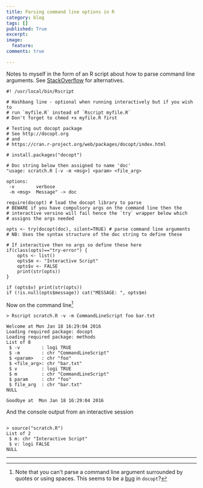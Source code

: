 ```yaml
---
title: Parsing command line options in R
category: blog
tags: []
published: True
excerpt: 
image: 
  feature:
comments: true

---
```


Notes to myself in the form of an R script about how to parse command line arguments. See [StackOverflow](http://stackoverflow.com/questions/2151212/ddg#2154190) for alternatives.

```{R}
#! /usr/local/bin/Rscript

# Hashbang line - optional when running interactively but if you wish to
# run `myfile.R` instead of `Rscript myfile.R`
# Don't forget to chmod +x myfile.R first

# Testing out docopt package
# See http://docopt.org
# and
# https://cran.r-project.org/web/packages/docopt/index.html

# install.packages("docopt") 

# Doc string below then assigned to name 'doc'
"usage: scratch.R [-v -m <msg>] <param> <file_arg> 

options:
 -v        verbose
 -m <msg>  Message" -> doc

require(docopt) # load the docopt library to parse
# BEWARE if you have compulsory args on the command line then the
# interactive versino will fail hence the `try` wrapper below which
# assigns the args needed

opts <- try(docopt(doc), silent=TRUE) # parse command line arguments 
# NB: Uses the syntax structure of the doc string to define these

# If interactive then no args so define these here
if(class(opts)=="try-error") {
	opts <- list()
	opts$m <- "Interactive Script"
	opts$v <- FALSE
	print(str(opts))
}

if (opts$v) print(str(opts)) 
if (!is.null(opts$message)) cat("MESSAGE: ", opts$m)
```

Now on the command line[^1]

```{bash}
> Rscript scratch.R -v -m CommandLineScript foo bar.txt

Welcome at Mon Jan 18 16:29:04 2016
Loading required package: docopt
Loading required package: methods
List of 8
 $ -v        : logi TRUE
 $ -m        : chr "CommandLineScript"
 $ <param>   : chr "foo"
 $ <file_arg>: chr "bar.txt"
 $ v         : logi TRUE
 $ m         : chr "CommandLineScript"
 $ param     : chr "foo"
 $ file_arg  : chr "bar.txt"
NULL

Goodbye at  Mon Jan 18 16:29:04 2016
```

And the console output from an interactive session

```{R}

> source("scratch.R")
List of 2
 $ m: chr "Interactive Script"
 $ v: logi FALSE
NULL
```

---

[^1]: Note that you can't parse a command line argument surrounded by quotes or using spaces. This seems to be a [bug](http://stackoverflow.com/questions/33844516/quote-marks-in-args-for-littler-docopt/33844969#33844969) in `docopt`?